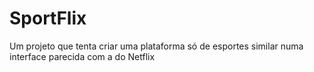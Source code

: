 # SportFlix

Um projeto que tenta criar uma plataforma só de esportes similar numa interface parecida com a do Netflix
